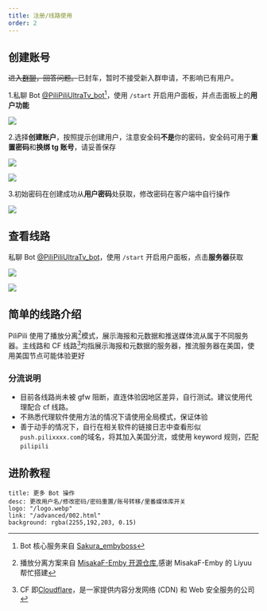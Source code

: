 ```yaml
---
title: 注册/线路使用
order: 2
---
```


## 创建账号

~~进入[群聊](https://t.me/PiliPiliTv)，回答问题。~~已封车，暂时不接受新入群申请，不影响已有用户。

1.私聊 Bot [@PiliPiliUltraTv_bot](https://t.me/PiliPiliUltraTv_bot)[^1]，使用 `/start` 开启用户面板，并点击面板上的**用户功能**

![](https://img.155155155.xyz/i/2024/02/1707980068.webp)

2.选择**创建账户**，按照提示创建用户，注意安全码**不是**你的密码，安全码可用于**重置密码**和**换绑 tg 账号**，请妥善保存

![](https://img.155155155.xyz/i/2024/02/1707980070.webp)

![](https://img.155155155.xyz/i/2024/02/1707980071.webp)

3.初始密码在创建成功从**用户密码**处获取，修改密码在客户端中自行操作

![](https://img.155155155.xyz/i/2024/02/1707980073.webp)

## 查看线路

私聊 Bot [@PiliPiliUltraTv_bot](https://t.me/PiliPiliUltraTv_bot)，使用 `/start` 开启用户面板，点击**服务器**获取

![](https://img.155155155.xyz/i/2024/02/1707980075.webp)

![](https://img.155155155.xyz/i/2024/02/1707980077.webp)

## 简单的线路介绍

PiliPili 使用了播放分离[^2]模式，展示海报和元数据和推送媒体流从属于不同服务器。主线路和 CF 线路[^3]均指展示海报和元数据的服务器，推流服务器在美国，使用美国节点可能体验更好

### 分流说明

- 目前各线路尚未被 gfw 阻断，直连体验因地区差异，自行测试。建议使用代理配合 cf 线路。
- 不熟悉代理软件使用方法的情况下请使用全局模式，保证体验
- 善于动手的情况下，自行在相关软件的链接日志中查看形似`push.pilixxxx.com`的域名，将其加入美国分流，或使用 keyword 规则，匹配`pilipili`

## 进阶教程

```component VPCard
title: 更多 Bot 操作
desc: 更改用户名/修改密码/密码重置/账号转移/里番媒体库开关
logo: "/logo.webp"
link: "/advanced/002.html"
background: rgba(2255,192,203, 0.15)
```

[^1]: Bot 核心服务来自 [Sakura_embyboss](https://github.com/berry8838/Sakura_embyboss)
[^2]: 播放分离方案来自 [MisakaF-Emby 开源仓库](https://github.com/MisakaFxxk/Go_stream),感谢 MisakaF-Emby 的 Liyuu 帮忙搭建
[^3]: CF 即[Cloudflare](https://zh.wikipedia.org/zh-cn/Cloudflare)，是一家提供内容分发网络 (CDN) 和 Web 安全服务的公司
